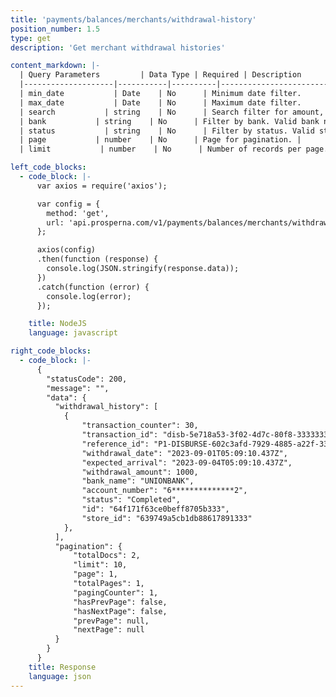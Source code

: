 ```yaml
---
title: 'payments/balances/merchants/withdrawal-history'
position_number: 1.5
type: get
description: 'Get merchant withdrawal histories'

content_markdown: |-
  | Query Parameters         | Data Type | Required | Description                        |
  |--------------------|-----------|----------|------------------------------------|
  | min_date           | Date    | No      | Minimum date filter.                    |
  | max_date           | Date    | No      | Maximum date filter.                    |
  | search           | string    | No      | Search filter for amount, bank name, transaction id, reference id and status.                   |
  | bank           | string    | No      | Filter by bank. Valid bank names are 'UNIONBANK', 'BDO', 'BPI', and 'GCASH'.   |
  | status           | string    | No      | Filter by status. Valid status are 'Completed', 'Pending', 'Cancelled', 'Failed', 'Disputed'. |
  | page           | number    | No      | Page for pagination. |
  | limit           | number    | No      | Number of records per page. |

left_code_blocks:
  - code_block: |-
      var axios = require('axios');

      var config = {
        method: 'get',
        url: 'api.prosperna.com/v1/payments/balances/merchants/withdrawal-history?page=2&limit=56&search=&min_date=2023-04-23&max_date=2023-04-26&status=Completed&bank=BPI',
      };

      axios(config)
      .then(function (response) {
        console.log(JSON.stringify(response.data));
      })
      .catch(function (error) {
        console.log(error);
      });

    title: NodeJS
    language: javascript

right_code_blocks:
  - code_block: |-
      {
        "statusCode": 200,
        "message": "",
        "data": {
          "withdrawal_history": [
            {
                "transaction_counter": 30,
                "transaction_id": "disb-5e718a53-3f02-4d7c-80f8-33333333333",
                "reference_id": "P1-DISBURSE-602c3afd-7929-4885-a22f-33333333333",
                "withdrawal_date": "2023-09-01T05:09:10.437Z",
                "expected_arrival": "2023-09-04T05:09:10.437Z",
                "withdrawal_amount": 1000,
                "bank_name": "UNIONBANK",
                "account_number": "6**************2",
                "status": "Completed",
                "id": "64f171f63ce0beff8705b333",
                "store_id": "639749a5cb1db88617891333"
            },
          ],
          "pagination": {
              "totalDocs": 2,
              "limit": 10,
              "page": 1,
              "totalPages": 1,
              "pagingCounter": 1,
              "hasPrevPage": false,
              "hasNextPage": false,
              "prevPage": null,
              "nextPage": null
          }
        }          
      }
    title: Response
    language: json
---
```

